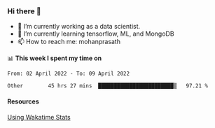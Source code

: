 ### Hi there 👋

- 🔭 I’m currently working as a data scientist.
- 🌱 I’m currently learning tensorflow, ML, and MongoDB
- 📫 How to reach me: mohanprasath

📊 **This week I spent my time on**
<!--START_SECTION:waka-->

```text
From: 02 April 2022 - To: 09 April 2022

Other        45 hrs 27 mins  ████████████████████████▒   97.21 %
```

<!--END_SECTION:waka-->

#### Resources
[Using Wakatime Stats](https://github.com/marketplace/actions/waka-readme)
